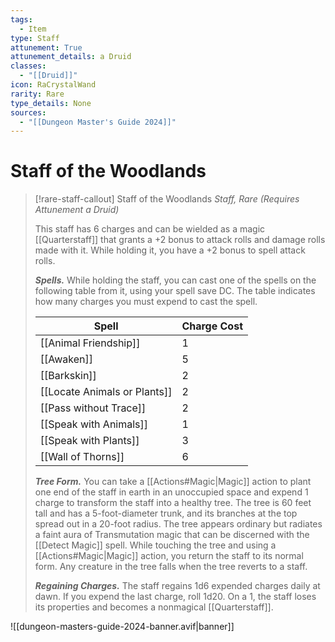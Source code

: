```yaml
---
tags:
  - Item
type: Staff
attunement: True
attunement_details: a Druid
classes:
  - "[[Druid]]"
icon: RaCrystalWand
rarity: Rare
type_details: None
sources: 
  - "[[Dungeon Master's Guide 2024]]"
---
```

# Staff of the Woodlands
>[!rare-staff-callout] Staff of the Woodlands
>_Staff, Rare (Requires Attunement a Druid)_
>
>This staff has 6 charges and can be wielded as a magic [[Quarterstaff]] that grants a +2 bonus to attack rolls and damage rolls made with it. While holding it, you have a +2 bonus to spell attack rolls.
>
>**_Spells._** While holding the staff, you can cast one of the spells on the following table from it, using your spell save DC. The table indicates how many charges you must expend to cast the spell.
>
>|Spell|Charge Cost|
>|---|---|
>|[[Animal Friendship]]|1|
>|[[Awaken]]|5|
>|[[Barkskin]]|2|
>|[[Locate Animals or Plants]]|2|
>|[[Pass without Trace]]|2|
>|[[Speak with Animals]]|1|
>|[[Speak with Plants]]|3|
>|[[Wall of Thorns]]|6|
>
>**_Tree Form._** You can take a [[Actions#Magic\|Magic]] action to plant one end of the staff in earth in an unoccupied space and expend 1 charge to transform the staff into a healthy tree. The tree is 60 feet tall and has a 5-foot-diameter trunk, and its branches at the top spread out in a 20-foot radius. The tree appears ordinary but radiates a faint aura of Transmutation magic that can be discerned with the [[Detect Magic]] spell. While touching the tree and using a [[Actions#Magic\|Magic]] action, you return the staff to its normal form. Any creature in the tree falls when the tree reverts to a staff.
>
>**_Regaining Charges._** The staff regains 1d6 expended charges daily at dawn. If you expend the last charge, roll 1d20. On a 1, the staff loses its properties and becomes a nonmagical [[Quarterstaff]].
>


![[dungeon-masters-guide-2024-banner.avif|banner]]